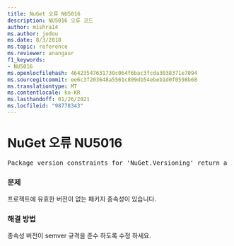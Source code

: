 ```yaml
---
title: NuGet 오류 NU5016
description: NU5016 오류 코드
author: mishra14
ms.author: jodou
ms.date: 8/3/2018
ms.topic: reference
ms.reviewer: anangaur
f1_keywords:
- NU5016
ms.openlocfilehash: 46423547631730c064f6bac3fcda3038371e7094
ms.sourcegitcommit: ee6c3f203648a5561c809db54ebeb1d0f0598b68
ms.translationtype: MT
ms.contentlocale: ko-KR
ms.lasthandoff: 01/26/2021
ms.locfileid: "98778343"
---
```

# <a name="nuget-error-nu5016"></a>NuGet 오류 NU5016
<pre>Package version constraints for 'NuGet.Versioning' return a version range that is empty.</pre>

### <a name="issue"></a>문제

프로젝트에 유효한 버전이 없는 패키지 종속성이 있습니다.


### <a name="solution"></a>해결 방법

종속성 버전이 semver 규격을 준수 하도록 수정 하세요.

